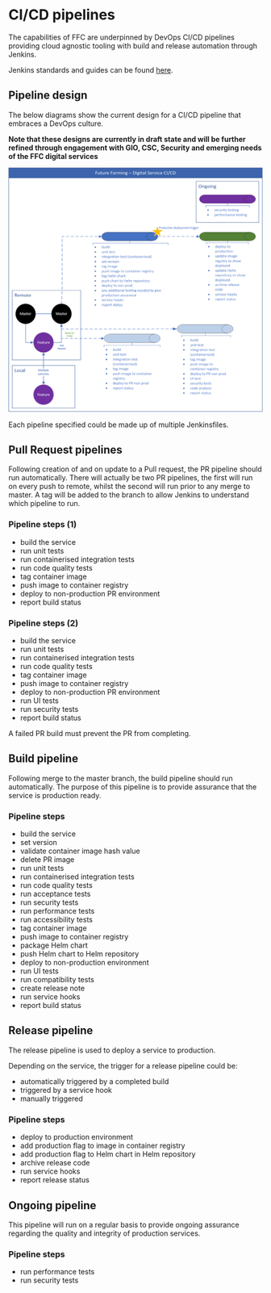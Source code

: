 # CI/CD pipelines
The capabilities of FFC are underpinned by DevOps CI/CD pipelines providing cloud agnostic tooling with build and release automation through Jenkins.

Jenkins standards and guides can be found [here](jenkins.md).

## Pipeline design
The below diagrams show the current design for a CI/CD pipeline that embraces a DevOps culture.

**Note that these designs are currently in draft state and will be further refined through engagement with GIO, CSC, Security and emerging needs of the FFC digital services**

![CI/CD pipeline](/docs/images/cicd.png)

Each pipeline specified could be made up of multiple Jenkinsfiles.

## Pull Request pipelines
Following creation of and on update to a Pull request, the PR pipeline should run automatically.  There will actually be two PR pipelines, the first will run on every push to remote, whilst the second will run prior to any merge to master.  A tag will be added to the branch to allow Jenkins to understand which pipeline to run.

### Pipeline steps (1)
- build the service
- run unit tests
- run containerised integration tests
- run code quality tests
- tag container image
- push image to container registry
- deploy to non-production PR environment
- report build status

### Pipeline steps (2)
- build the service
- run unit tests
- run containerised integration tests
- run code quality tests
- tag container image
- push image to container registry
- deploy to non-production PR environment
- run UI tests
- run security tests
- report build status

A failed PR build must prevent the PR from completing.

## Build pipeline
Following merge to the master branch, the build pipeline should run automatically.  The purpose of this pipeline is to provide assurance that the service is production ready.

### Pipeline steps
- build the service
- set version
- validate container image hash value
- delete PR image
- run unit tests
- run containerised integration tests
- run code quality tests
- run acceptance tests
- run security tests
- run performance tests
- run accessibility tests
- tag container image
- push image to container registry
- package Helm chart
- push Helm chart to Helm repository
- deploy to non-production environment
- run UI tests
- run compatibility tests
- create release note
- run service hooks
- report build status

## Release pipeline
The release pipeline is used to deploy a service to production.

Depending on the service, the trigger for a release pipeline could be:
- automatically triggered by a completed build
- triggered by a service hook
- manually triggered

### Pipeline steps
- deploy to production environment
- add production flag to image in container registry
- add production flag to Helm chart in Helm repository
- archive release code
- run service hooks
- report release status

## Ongoing pipeline
This pipeline will run on a regular basis to provide ongoing assurance regarding the quality and integrity of production services.

### Pipeline steps
- run performance tests
- run security tests
